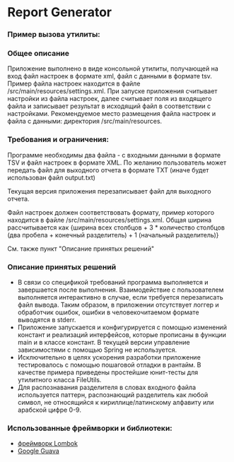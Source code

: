 # Report Generator

### Пример вызова утилиты:


### Общее описание
Приложение выполнено в виде консольной утилиты, получающей на вход файл настроек в формате xml,
файл с данными в формате tsv. Пример файла настроек находится в файле <project root>/src/main/resources/settings.xml.
При запуске приложения считывает настройки из файла настроек,
далее считывает поля из входящего файла и записывает результат в исходящий файл в соответствии с настройками.
Рекомендуемое место размещения файла настроек и файла с данными: директория <project root>/src/main/resources.

### Требования и ограничения:
Программе необходимы два файла - с входными данными в формате TSV и файл настроек в формате XML.
По желанию пользователь может передать файл для выходного отчета в формате TXT 
(иначе будет использован файл output.txt)

Текущая версия приложения перезаписывает файл для выходного отчета.

Файл настроек должен соответствовать формату,
пример которого находится в файле <project root>/src/main/resources/settings.xml.
Общая ширина рассчитывается как
{ширина всех столбцов + 3 * количество столбцов (два пробела + конечный разделитель) + 1 (начальный разделитель)}

См. также пункт "Описание принятых решений"

### Описание принятых решений

* В связи со спецификой требований программа выполняется и завершается после выполнения.
Взаимодействие с пользователем выполняется интерактивно в случае, если требуется перезаписать файл вывода.
Таким образом, в приложении отсутствует логгер и обработчик ошибок,
ошибки в человекочитаемом формате выводятся в stderr.
* Приложение запускается и конфигурируется с помощью изменений констант и реализаций интерфейсов,
которые прописаны в функции main и в классе констант.
В текущей версии управление зависимостями с помощью Spring не используется.
* Исключительно в целях ускорения разработки приложение тестировалось с помощью пошаговой отладки в рантайм.
В качестве примера приведены простейшие юнит-тесты для утилитного класса FileUtils.
* Для распознавания разделителя в словах входного файла используется паттерн, распознающий разделитель
как любой символ, не относящийся к кириллице/латинскому алфавиту или арабской цифре 0-9. 

### Использованные фреймворки и библиотеки:

* [фреймворк Lombok](https://projectlombok.org/)
* [Google Guava](https://github.com/google/guava/wiki)


